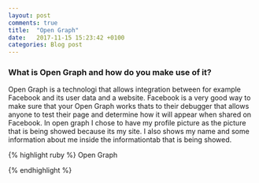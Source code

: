 ```yaml
---
layout: post
comments: true
title:  "Open Graph"
date:   2017-11-15 15:23:42 +0100
categories: Blog post
---
```


### What is Open Graph and how do you make use of it?
Open Graph is a technologi that allows integration between for example Facebook and its user data and a website. Facebook is a very good way to make sure that your Open Graph works thats to their debugger that allows anyone to test their page and determine how it will appear when shared on Facebook. In open graph I chose to have my profile picture as the picture that is being showed because its my site. I also shows my name and some information about me inside the informationtab that is being showed.

{% highlight ruby %}
Open Graph
<title>Filip Mylläri</title>
<meta property="og:title" content="Filip Mylläri" />
<meta property="og:type" content="website" />
<meta property="og:url" content="https://filipmyllari.github.io" />
<meta property="og:image" content="https://filipmyllari.github.io/pics/jag.jpg" />
{% endhighlight %}
